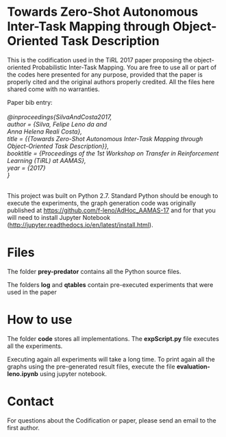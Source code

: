 # Towards Zero-Shot Autonomous Inter-Task Mapping through Object-Oriented Task Description
This is the codification used in the TiRL 2017 paper proposing the object-oriented Probabilistic Inter-Task Mapping. You are free to use all or part of the codes here presented for any purpose, provided that the paper is properly cited and the original authors properly credited. All the files here shared come with no warranties.

Paper bib entry: <br><br>
<i>
 @inproceedings{SilvaAndCosta2017,<br>
  author    = {Silva, Felipe Leno da and <br>
  			       Anna Helena Reali Costa},<br>
  title     = {{Towards Zero-Shot Autonomous Inter-Task Mapping through Object-Oriented Task Description}},<br>
  booktitle = {Proceedings of the 1st Workshop on Transfer in Reinforcement Learning (TiRL) at AAMAS},<br>
    year      = {2017}<br>
 }
 </i>
 <br><br>

This project was built on Python 2.7. Standard Python should be enough to execute the experiments, the graph generation code was originally published at https://github.com/f-leno/AdHoc_AAMAS-17 and for that you will need to install Jupyter Notebook (http://jupyter.readthedocs.io/en/latest/install.html).

# Files
The folder <b>prey-predator</b> contains all the Python source files.

The folders <b>log</b> and <b>qtables</b> contain pre-executed experiments that were used in the paper

# How to use

The folder <b>code</b> stores all implementations. The <b>expScript.py</b> file executes all the experiments.

Executing again all experiments will take a long time. To print again all the graphs using the pre-generated result files, execute the file <b>evaluation-leno.ipynb</b> using jupyter notebook.

# Contact

For questions about the Codification or paper, please send an email to the first author.


